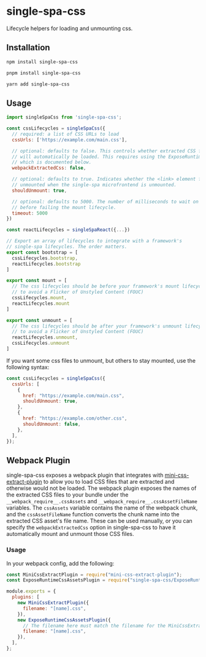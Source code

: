 # single-spa-css

Lifecycle helpers for loading and unmounting css.

## Installation

```sh
npm install single-spa-css

pnpm install single-spa-css

yarn add single-spa-css
```

## Usage

```js
import singleSpaCss from 'single-spa-css';

const cssLifecycles = singleSpaCss({
  // required: a list of CSS URLs to load
  cssUrls: ['https://example.com/main.css'],

  // optional: defaults to false. This controls whether extracted CSS files from webpack
  // will automatically be loaded. This requires using the ExposeRuntimeCssAssetsPlugin,
  // which is documented below.
  webpackExtractedCss: false,

  // optional: defaults to true. Indicates whether the <link> element for the CSS will be
  // unmounted when the single-spa microfrontend is unmounted.
  shouldUnmount: true,

  // optional: defaults to 5000. The number of milliseconds to wait on the <link> to load
  // before failing the mount lifecycle.
  timeout: 5000
})

const reactLifecycles = singleSpaReact({...})

// Export an array of lifecycles to integrate with a framework's
// single-spa lifecycles. The order matters.
export const bootstrap = [
  cssLifecycles.bootstrap,
  reactLifecycles.bootstrap
]

export const mount = [
  // The css lifecycles should be before your framework's mount lifecycle,
  // to avoid a Flicker of Unstyled Content (FOUC)
  cssLifecycles.mount,
  reactLifecycles.mount
]

export const unmount = [
  // The css lifecycles should be after your framework's unmount lifecycle,
  // to avoid a Flicker of Unstyled Content (FOUC)
  reactLifecycles.unmount,
  cssLifecycles.unmount
]
```

If you want some css files to unmount, but others to stay mounted, use the following syntax:

```js
const cssLifecycles = singleSpaCss({
  cssUrls: [
    {
      href: "https://example.com/main.css",
      shouldUnmount: true,
    },
    {
      href: "https://example.com/other.css",
      shouldUnmount: false,
    },
  ],
});
```

## Webpack Plugin

single-spa-css exposes a webpack plugin that integrates with [mini-css-extract-plugin](https://github.com/webpack-contrib/mini-css-extract-plugin) to allow you to load CSS files that are extracted and otherwise would not be loaded. The webpack plugin exposes the names of the extracted CSS files to your bundle under the `__webpack_require__.cssAssets` and `__webpack_require__.cssAssetFileName` variables. The `cssAssets` variable contains the name of the webpack chunk, and the `cssAssetFileName` function converts the chunk name into the extracted CSS asset's file name. These can be used manually, or you can specify the `webpackExtractedCss` option in single-spa-css to have it automatically mount and unmount those CSS files.

### Usage

In your webpack config, add the following:

```js
const MiniCssExtractPlugin = require("mini-css-extract-plugin");
const ExposeRuntimeCssAssetsPlugin = require("single-spa-css/ExposeRuntimeCssAssetsPlugin.cjs");

module.exports = {
  plugins: [
    new MiniCssExtractPlugin({
      filename: "[name].css",
    }),
    new ExposeRuntimeCssAssetsPlugin({
      // The filename here must match the filename for the MiniCssExtractPlugin
      filename: "[name].css",
    }),
  ],
};
```
